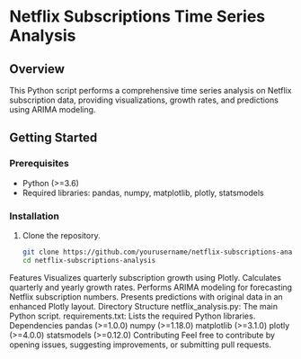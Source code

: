 # Netflix Subscriptions Time Series Analysis

## Overview
This Python script performs a comprehensive time series analysis on Netflix subscription data, providing visualizations, growth rates, and predictions using ARIMA modeling.

## Getting Started

### Prerequisites
- Python (>=3.6)
- Required libraries: pandas, numpy, matplotlib, plotly, statsmodels

### Installation
1. Clone the repository.
   ```bash
   git clone https://github.com/yourusername/netflix-subscriptions-analysis.git
   cd netflix-subscriptions-analysis

Features
Visualizes quarterly subscription growth using Plotly.
Calculates quarterly and yearly growth rates.
Performs ARIMA modeling for forecasting Netflix subscription numbers.
Presents predictions with original data in an enhanced Plotly layout.
Directory Structure
netflix_analysis.py: The main Python script.
requirements.txt: Lists the required Python libraries.
Dependencies
pandas (>=1.0.0)
numpy (>=1.18.0)
matplotlib (>=3.1.0)
plotly (>=4.0.0)
statsmodels (>=0.12.0)
Contributing
Feel free to contribute by opening issues, suggesting improvements, or submitting pull requests.
